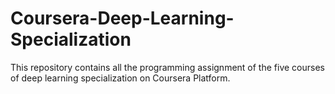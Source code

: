 # Coursera-Deep-Learning-Specialization
This repository contains all the programming assignment of the five courses of deep learning specialization on Coursera Platform.
